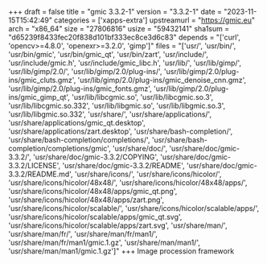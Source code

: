 +++
draft = false
title = "gmic 3.3.2-1"
version = "3.3.2-1"
date = "2023-11-15T15:42:49"
categories = ['xapps-extra']
upstreamurl = "https://gmic.eu"
arch = "x86_64"
size = "27806816"
usize = "59432141"
sha1sum = "d65239f8433fec20f838d101bf333ec8ce3d6c83"
depends = "['curl', 'opencv>=4.8.0', 'openexr>=3.2.0', 'gimp']"
files = "['usr/', 'usr/bin/', 'usr/bin/gmic', 'usr/bin/gmic_qt', 'usr/bin/zart', 'usr/include/', 'usr/include/gmic.h', 'usr/include/gmic_libc.h', 'usr/lib/', 'usr/lib/gimp/', 'usr/lib/gimp/2.0/', 'usr/lib/gimp/2.0/plug-ins/', 'usr/lib/gimp/2.0/plug-ins/gmic_cluts.gmz', 'usr/lib/gimp/2.0/plug-ins/gmic_denoise_cnn.gmz', 'usr/lib/gimp/2.0/plug-ins/gmic_fonts.gmz', 'usr/lib/gimp/2.0/plug-ins/gmic_gimp_qt', 'usr/lib/libcgmic.so', 'usr/lib/libcgmic.so.3', 'usr/lib/libcgmic.so.332', 'usr/lib/libgmic.so', 'usr/lib/libgmic.so.3', 'usr/lib/libgmic.so.332', 'usr/share/', 'usr/share/applications/', 'usr/share/applications/gmic_qt.desktop', 'usr/share/applications/zart.desktop', 'usr/share/bash-completion/', 'usr/share/bash-completion/completions/', 'usr/share/bash-completion/completions/gmic', 'usr/share/doc/', 'usr/share/doc/gmic-3.3.2/', 'usr/share/doc/gmic-3.3.2/COPYING', 'usr/share/doc/gmic-3.3.2/LICENSE', 'usr/share/doc/gmic-3.3.2/README', 'usr/share/doc/gmic-3.3.2/README.md', 'usr/share/icons/', 'usr/share/icons/hicolor/', 'usr/share/icons/hicolor/48x48/', 'usr/share/icons/hicolor/48x48/apps/', 'usr/share/icons/hicolor/48x48/apps/gmic_qt.png', 'usr/share/icons/hicolor/48x48/apps/zart.png', 'usr/share/icons/hicolor/scalable/', 'usr/share/icons/hicolor/scalable/apps/', 'usr/share/icons/hicolor/scalable/apps/gmic_qt.svg', 'usr/share/icons/hicolor/scalable/apps/zart.svg', 'usr/share/man/', 'usr/share/man/fr/', 'usr/share/man/fr/man1/', 'usr/share/man/fr/man1/gmic.1.gz', 'usr/share/man/man1/', 'usr/share/man/man1/gmic.1.gz']"
+++
Image procession framework
